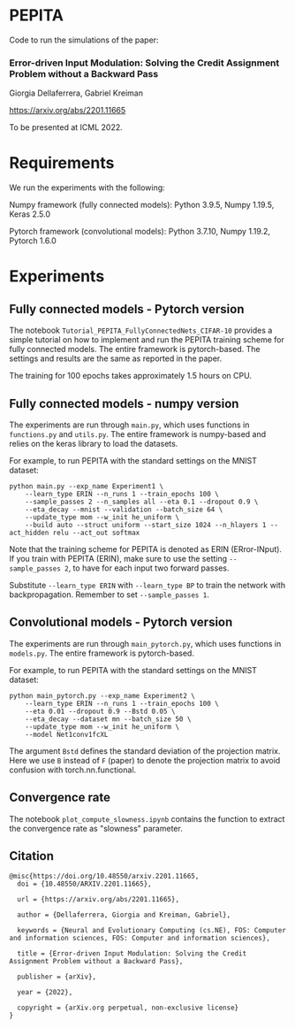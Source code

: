 # PEPITA

Code to run the simulations of the paper:
### Error-driven Input Modulation: Solving the Credit Assignment Problem without a Backward Pass

Giorgia Dellaferrera, Gabriel Kreiman

https://arxiv.org/abs/2201.11665

To be presented at ICML 2022.


# Requirements
We run the experiments with the following:

Numpy framework (fully connected models): Python 3.9.5, Numpy 1.19.5, Keras 2.5.0

Pytorch framework (convolutional models): Python 3.7.10, Numpy 1.19.2, Pytorch 1.6.0


# Experiments  

## Fully connected models - Pytorch version

The notebook `Tutorial_PEPITA_FullyConnectedNets_CIFAR-10` provides a simple tutorial on how to implement and run the PEPITA training scheme for fully connected models. The entire framework is pytorch-based. The settings and results are the same as reported in the paper.

The training for 100 epochs takes approximately 1.5 hours on CPU.

## Fully connected models - numpy version

The experiments are run through `main.py`, which uses functions in `functions.py` and `utils.py`. 
The entire framework is numpy-based and relies on the keras library to load the datasets.

For example, to run PEPITA with the standard settings on the MNIST dataset:
```
python main.py --exp_name Experiment1 \
    --learn_type ERIN --n_runs 1 --train_epochs 100 \
    --sample_passes 2 --n_samples all --eta 0.1 --dropout 0.9 \
    --eta_decay --mnist --validation --batch_size 64 \
    --update_type mom --w_init he_uniform \
    --build auto --struct uniform --start_size 1024 --n_hlayers 1 --act_hidden relu --act_out softmax
``` 

Note that the training scheme for PEPITA is denoted as ERIN (ERror-INput). 
If you train with PEPITA (ERIN), make sure to use the setting `--sample_passes 2`, to have for each input two forward passes.

Substitute `--learn_type ERIN` with `--learn_type BP` to train the network with backpropagation. Remember to set `--sample_passes 1`.

## Convolutional models - Pytorch version

The experiments are run through `main_pytorch.py`, which uses functions in `models.py`. The entire framework is pytorch-based.

For example, to run PEPITA with the standard settings on the MNIST dataset:
```
python main_pytorch.py --exp_name Experiment2 \
    --learn_type ERIN --n_runs 1 --train_epochs 100 \
    --eta 0.01 --dropout 0.9 --Bstd 0.05 \
    --eta_decay --dataset mn --batch_size 50 \
    --update_type mom --w_init he_uniform \
    --model Net1conv1fcXL
``` 

The argument `Bstd` defines the standard deviation of the projection matrix. 
Here we use `B` instead of `F` (paper) to denote the projection matrix to avoid confusion with torch.nn.functional.

## Convergence rate

The notebook `plot_compute_slowness.ipynb` contains the function to extract the convergence rate as "slowness" parameter.


## Citation
```
@misc{https://doi.org/10.48550/arxiv.2201.11665,
  doi = {10.48550/ARXIV.2201.11665},
  
  url = {https://arxiv.org/abs/2201.11665},
  
  author = {Dellaferrera, Giorgia and Kreiman, Gabriel},
  
  keywords = {Neural and Evolutionary Computing (cs.NE), FOS: Computer and information sciences, FOS: Computer and information sciences},
  
  title = {Error-driven Input Modulation: Solving the Credit Assignment Problem without a Backward Pass},
  
  publisher = {arXiv},
  
  year = {2022},
  
  copyright = {arXiv.org perpetual, non-exclusive license}
}
```
